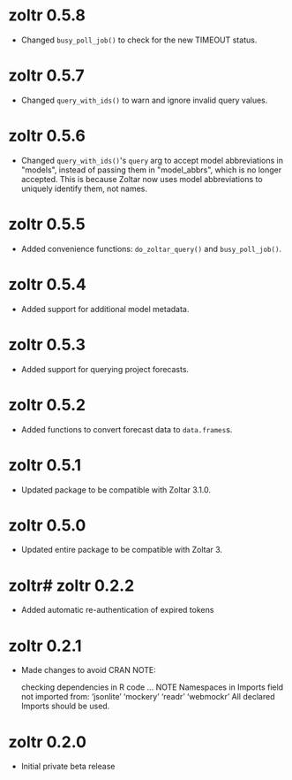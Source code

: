 # zoltr 0.5.8
- Changed `busy_poll_job()` to check for the new TIMEOUT status.


# zoltr 0.5.7
- Changed `query_with_ids()` to warn and ignore invalid query values.


# zoltr 0.5.6
- Changed `query_with_ids()`'s `query` arg to accept model abbreviations in "models", instead of passing them in
  "model_abbrs", which is no longer accepted. This is because Zoltar now uses model abbreviations to uniquely identify
  them, not names.


# zoltr 0.5.5
- Added convenience functions: `do_zoltar_query()` and `busy_poll_job()`.


# zoltr 0.5.4
- Added support for additional model metadata.


# zoltr 0.5.3
- Added support for querying project forecasts.


# zoltr 0.5.2
- Added functions to convert forecast data to `data.frames`s.


# zoltr 0.5.1
- Updated package to be compatible with Zoltar 3.1.0.


# zoltr 0.5.0
- Updated entire package to be compatible with Zoltar 3.


# zoltr# zoltr 0.2.2
- Added automatic re-authentication of expired tokens


# zoltr 0.2.1
- Made changes to avoid CRAN NOTE:

    checking dependencies in R code ... NOTE
    Namespaces in Imports field not imported from:
    ‘jsonlite’ ‘mockery’ ‘readr’ ‘webmockr’
    All declared Imports should be used.


# zoltr 0.2.0
- Initial private beta release
